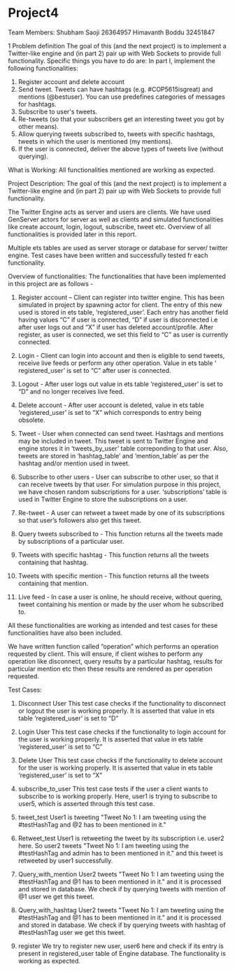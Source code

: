 # Project4


Team Members:
Shubham Saoji 26364957
Himavanth Boddu 32451847



1 Problem definition
The goal of this (and the next project) is to implement a Twitter-like engine and (in
part 2) pair up with Web Sockets to provide full functionality.
Specific things you have to do are:
In part I, implement the following functionalities:
1. Register account and delete account
2. Send tweet. Tweets can have hashtags (e.g. #COP5615isgreat) and mentions
(@bestuser). You can use predefines categories of messages for hashtags.
3. Subscribe to user's tweets.
4. Re-tweets (so that your subscribers get an interesting tweet you got by other
means).
5. Allow querying tweets subscribed to, tweets with specific hashtags, tweets in
which the user is mentioned (my mentions).
6. If the user is connected, deliver the above types of tweets live (without querying).


What is Working:
All functionalities mentioned are working as expected.


Project Description:
The goal of this (and the next project) is to implement a Twitter-like engine and (in part 2) pair up with Web Sockets to provide full functionality.

The Twitter Engine acts as server and users are clients. We have used GenServer actors for server as well as clients and simulated functionalities like create account, login, logout, subscribe, tweet etc.
Overview of all functionalities is provided later in this report.

Multiple ets tables are used as server storage or database for server/ twitter engine. Test cases have been written and successfully tested fr each functionality. 





Overview of functionalities:
The functionalities that have been implemented in this project are as follows -

1. Register account –
Client can register into twitter engine. This has been simulated in project by spawning actor for client. The entry of this new used is stored in ets table, ‘registered_user’. Each entry has another field having values “C” if user is connected, “D” if user is disconnected i.e after user logs out and “X” if user has deleted account/profile. After register, as user is connected, we set this field to “C” as user is currently connected. 


2. Login -
Client can login into account and then is eligible to send tweets, receive live feeds  or perform any other operation. Value in ets table ‘ registered_user’  is set to “C” after user is connected.

3. Logout -
After user logs out value in ets table ‘registered_user’  is set to “D” and no longer receives live feed.

4. Delete account -
After user account is deleted, value in ets table ‘registered_user’  is set to “X” which corresponds to entry being obsolete.

5. Tweet -
User when connected can send tweet. Hashtags and mentions may be included in tweet. This tweet is sent to Twitter Engine and engine stores it in ‘tweets_by_user’ table correponding to that user. Also, tweets are stored in ‘hashtag_table’ and ‘mention_table’ as per the hashtag and/or mention used in tweet. 

6. Subscribe to other users -
User can subscribe to other user, so that it can receive tweets by that user. For simulation purpose in this project, we have chosen random subscriptions for a user. ‘subscriptions’ table is used in Twitter Engine to store the subscriptions on a user.

7. Re-tweet -
A user can retweet a tweet made by one of its subscriptions so that user’s followers also get this tweet.
8. Query tweets subscribed to -
This function returns all the tweets made by subscriptions of a particular user. 

9. Tweets with specific hashtag -
This function returns all the tweets containing that hashtag. 

10. Tweets with specific mention -
This function returns all the tweets containing that mention. 

11. Live feed -
In case a user is online, he should receive, without quering, tweet containing his mention or made by the user whom he subscribed to. 

All these functionalities are working as intended and test cases for these functionalities have also been included. 

We have written function called “operation” which performs an operation requested by client. This will ensure, if client wishes to perform any operation like disconnect, query results by a particular hashtag, results for particular mention etc then these results are rendered as per operation requested.







Test Cases:
1. Disconnect User
This test case checks if the functionality to disconnect or logout the user is working properly. It is asserted that value in ets table ‘registered_user’  is set to “D”

2. Login User
This test case checks if the functionality to login account for the user is working properly. It is asserted that value in ets table ‘registered_user’  is set to “C”

3. Delete User
This test case checks if the functionality to delete account for the user is working properly. It is asserted that value in ets table ‘registered_user’  is set to “X”

4. subscribe_to_user
This test case tests if the user a client wants to subscribe to is working properly. Here, user1 is trying to subscribe to user5, which is asserted through this test case.

5. tweet_test
User1 is tweeting "Tweet No 1: I am tweeting using the #testHashTag and @2 has to been mentioned in it."

6. Retweet_test
User1 is retweeting the tweet by its subscription i.e. user2 here. So user2 tweets "Tweet No 1: I am tweeting using the #testHashTag and admin has to been mentioned in it." and this tweet is retweeted by user1 successfully.

7. Query_with_mention
User2 tweets "Tweet No 1: I am tweeting using the #testHashTag and @1 has to been mentioned in it." and it is processed and stored in database. We check if by querying tweets with mention of @1 user we get this tweet.


8. Query_with_hashtag
User2 tweets "Tweet No 1: I am tweeting using the #testHashTag and @1 has to been mentioned in it." and it is processed and stored in database. We check if by querying tweets with hashtag of #testHashTag user we get this tweet.


9. register
We try to register new user, user6 here and check if its entry is present in registered_user table of Engine database. The functionality is working as expected.
